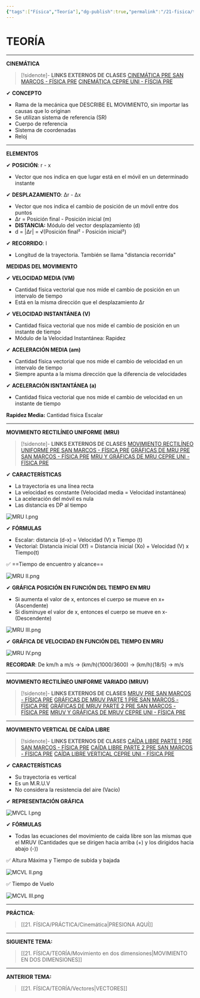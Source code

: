 ```yaml
---
{"tags":["Física","Teoría"],"dg-publish":true,"permalink":"/21-fisica/teoria/cinematica/","dgPassFrontmatter":true}
---
```


# TEORÍA
---
**CINEMÁTICA**

>[!sidenote]- **LINKS EXTERNOS DE CLASES** 
>[CINEMÁTICA PRE SAN MARCOS - FÍSICA PRE](https://youtu.be/JuEAVAXxHkc?si=HURXDvMfkxGX3f3I)
>[CINEMÁTICA CEPRE UNI - FÍSCIA PRE](https://youtu.be/dqGrPnYqzTk?si=qlCWWql8z1OXITkM)

✔ **CONCEPTO**
- Rama de la mecánica que DESCRIBE EL MOVIMIENTO, sin importar las causas que lo originan
- Se utilizan sistema de referencia (SR)
- Cuerpo de referencia
- Sistema de coordenadas
- Reloj

---
**ELEMENTOS**

✔ **POSICIÓN**: r - x
- Vector que nos indica en que lugar está en el móvil en un determinado instante

✔ **DESPLAZAMIENTO**: ∆r - ∆x
- Vector que nos indica el cambio de posición de un móvil entre dos puntos
- ∆r = Posición final - Posición inicial (m)
- **DISTANCIA:** Módulo del vector desplazamiento (d)
- d = |∆r| = √(Posición final² - Posición inicial²)

✔ **RECORRIDO**: l
- Longitud de la trayectoria. También se llama "distancia recorrida"

**MEDIDAS DEL MOVIMIENTO**

✔ **VELOCIDAD MEDIA (VM)**
- Cantidad física vectorial que nos mide el cambio de posición en un intervalo de tiempo
- Está en la misma dirección que el desplazamiento ∆r

✔ **VELOCIDAD INSTANTÁNEA (V)**
- Cantidad física vectorial que nos mide el cambio de posición en un instante de tiempo
- Módulo de la Velocidad Instantánea: Rapidez

✔ **ACELERACIÓN MEDIA (am)**
- Cantidad física vectorial que nos mide el cambio de velocidad en un intervalo de tiempo
- Siempre apunta a la misma dirección que la diferencia de velocidades

✔ **ACELERACIÓN ISNTANTÁNEA (a)**
- Cantidad física vectorial que nos mide el cambio de velocidad en un instante de tiempo

**Rapidez Media:** Cantidad física Escalar

---
**MOVIMIENTO RECTILÍNEO UNIFORME (MRU)**

>[!sidenote]- **LINKS EXTERNOS DE CLASES**
>[MOVIMIENTO RECTILÍNEO UNIFORME PRE SAN MARCOS - FÍSICA PRE](https://youtu.be/D4Wj2KeBQ3I?si=rfa_RiksGBYi7Eh9)
>[GRÁFICAS DE MRU PRE SAN MARCOS - FÍSICA PRE](https://youtu.be/83VTMA8lvps?si=domY-EGBEKFu2-A2)
>[MRU Y GRÁFICAS DE MRU CEPRE UNI - FÍSICA PRE](https://youtu.be/g6HUTAIuS7A?si=OzQMo4sHdppceh7c)

✔ **CARACTERÍSTICAS**
- La trayectoria es una línea recta
- La velocidad es constante (Velocidad media = Velocidad instantánea)
- La aceleración del móvil es nula
- Las distancia es DP al tiempo

![MRU I.png](/img/user/1.%20ELEMENTOS%20GR%C3%81FICOS/MRU%20I.png)

✔ **FÓRMULAS**
- Escalar: distancia (d-x) = Velocidad (V) x Tiempo (t) 
- Vectorial: Distancia inicial (Xf) = Distancia inicial (Xo) + Velocidad (V) x Tiempo(t)

✅ ==Tiempo de encuentro y alcance==

![MRU II.png](/img/user/1.%20ELEMENTOS%20GR%C3%81FICOS/MRU%20II.png)

✔ **GRÁFICA POSICIÓN EN FUNCIÓN DEL TIEMPO EN MRU**

- Si aumenta el valor de x, entonces el cuerpo se mueve en x+ (Ascendente)
- Si disminuye el valor de x, entonces el cuerpo se mueve en x- (Descendente)

![MRU III.png](/img/user/1.%20ELEMENTOS%20GR%C3%81FICOS/MRU%20III.png)

✔ **GRÁFICA DE VELOCIDAD EN FUNCIÓN DEL TIEMPO EN MRU**

![MRU IV.png](/img/user/1.%20ELEMENTOS%20GR%C3%81FICOS/MRU%20IV.png)

**RECORDAR**:
De km/h a m/s → (km/h)(1000/3600) → (km/h)(18/5) → m/s

---
**MOVIMIENTO RECTILÍNEO UNIFORME VARIADO (MRUV)**

>[!sidenote]- **LINKS EXTERNOS DE CLASES**
>[MRUV PRE SAN MARCOS - FÍSICA PRE](https://youtu.be/HDRvW3BgyuM?si=Mh2BvPmLIs5Bj3pq)
>[GRÁFICAS DE MRUV PARTE 1 PRE SAN MARCOS - FÍSICA PRE](https://youtu.be/jKqo86F1s8s?si=P9GNPWx3aZvLuEKH)
>[GRÁFICAS DE MRUV PARTE 2 PRE SAN MARCOS - FÍSICA PRE](https://youtu.be/XK185ojLMPI?si=xUKPEPxvuCjLdxVc)
>[MRUV Y GRÁFICAS DE MRUV CEPRE UNI - FÍSICA PRE](https://youtu.be/sOKiRMNdnK4?si=rHdgWjH9gv19_KVg)

---
**MOVIMIENTO VERTICAL DE CAÍDA LIBRE**

>[!sidenote]- **LINKS EXTERNOS DE CLASES**
>[CAÍDA LIBRE PARTE 1 PRE SAN MARCOS - FÍSICA PRE](https://youtu.be/7FrReyi5E0U?si=JMUQT7_8TUS8XR6C)
>[CAÍDA LIBRE PARTE 2 PRE SAN MARCOS - FÍSICA PRE](https://youtu.be/LxrJw1nuBh4?si=c1xv3PNOMoBEU7Z4)
>[CAÍDA LIBRE VERTICAL CEPRE UNI - FÍSICA PRE](https://youtu.be/q3P5gzTABHs?si=FGDv_Z_VHAYmjgzq)

✔ **CARACTERÍSTICAS**
- Su trayectoria es vertical
- Es un M.R.U.V
- No considera la resistencia del aire (Vacío)

✔ **REPRESENTACIÓN GRÁFICA**

![MVCL I.png](/img/user/1.%20ELEMENTOS%20GR%C3%81FICOS/MVCL%20I.png)

✔ **FÓRMULAS**
- Todas las ecuaciones del movimiento de caída libre son las mismas que el MRUV (Cantidades que se dirigen hacia arriba (+) y los dirigidos hacia abajo (-))

✅ Altura Máxima y  Tiempo de subida y bajada

![MCVL II.png](/img/user/1.%20ELEMENTOS%20GR%C3%81FICOS/MCVL%20II.png)

✅ Tiempo de Vuelo

![MCVL III.png](/img/user/1.%20ELEMENTOS%20GR%C3%81FICOS/MCVL%20III.png)


---
**PRÁCTICA**:
>[[21. FÍSICA/PRÁCTICA/Cinemática\|PRESIONA AQUÍ]]

---
**SIGUIENTE TEMA:**
>[[21. FÍSICA/TEORÍA/Movimiento en dos dimensiones\|MOVIMIENTO EN DOS DIMENSIONES]]

---
**ANTERIOR TEMA:** 
>[[21. FÍSICA/TEORÍA/Vectores\|VECTORES]]
